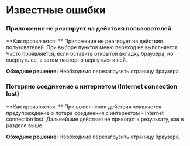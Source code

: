 # Известные ошибки

### Приложение не реагирует на действия пользователей

**Как проявляется: **
Приложение не реагирует на действия пользователей. При выборе пунктов меню переход не выполняется. 
Часто проявляется, если оставить открытой вкладку браузера, но свернуть ее, а затем повторно вернуться к ней.

**Обходное решение:** 
Необходимо перезагрузить страницу браузера.

### Потеряно соединение с интернетом (Internet connection lost)

**Как проявляется: **
При выполнении действия появляется предупреждение о потере соединения с интернетом - Internet connection lost.
Дальнейшие действия не приводят к результату, как в разделе выше.

**Обходное решение:** 
Необходимо перезагрузить страницу браузера.


